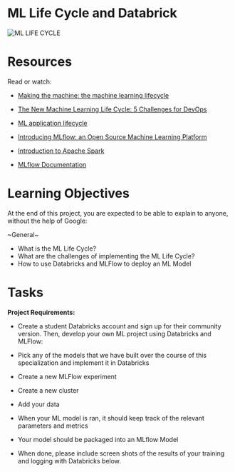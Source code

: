 # **ML Life Cycle and Databrick**

![ML LIFE CYCLE](https://github.com/user-attachments/assets/05f16a26-52a4-4d6a-8ced-85684cd31a36)

# **Resources**
Read or watch:

- [Making the machine: the machine learning lifecycle](https://cloud.google.com/blog/products/ai-machine-learning/making-the-machine-the-machine-learning-lifecycle)

- [The New Machine Learning Life Cycle: 5 Challenges for DevOps](https://aibusiness.com/)

- [ML application lifecycle](https://www.youtube.com/watch?v=8iX-VNWuEU0&ab_channel=HasgeekTV)

- [Introducing MLflow: an Open Source Machine Learning Platform](https://www.databricks.com/blog/2018/06/05/introducing-mlflow-an-open-source-machine-learning-platform.html)

- [Introduction to Apache Spark](https://docs.databricks.com/en/spark/index.html)

- [MLflow Documentation](https://mlflow.org/docs/latest/index.html)

# **Learning Objectives**
At the end of this project, you are expected to be able to explain to anyone, without the help of Google:

~General~
- What is the ML Life Cycle?
- What are the challenges of implementing the ML Life Cycle?
- How to use Databricks and MLFlow to deploy an ML Model

# **Tasks**
**Project Requirements:**

- Create a student Databricks account and sign up for their community version. Then, develop your own ML project using Databricks and MLFlow:

- Pick any of the models that we have built over the course of this specialization and implement it in Databricks
- Create a new MLFlow experiment
- Create a new cluster
- Add your data
- When your ML model is ran, it should keep track of the relevant parameters and metrics
- Your model should be packaged into an MLflow Model
- When done, please include screen shots of the results of your training and logging with Databricks below.